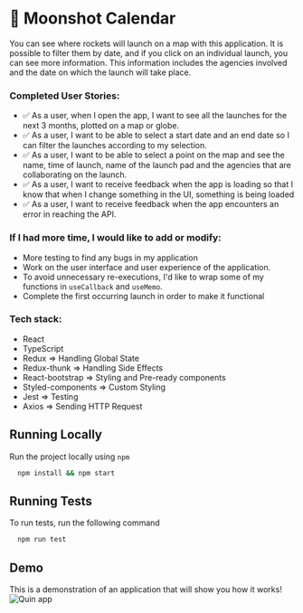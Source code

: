 # 🚀 Moonshot Calendar

You can see where rockets will launch on a map with this application. It is possible to filter them by date, and if you click on an individual launch, you can see more information. This information includes the agencies involved and the date on which the launch will take place.

### Completed User Stories:

- ✅ As a user, when I open the app, I want to see all the launches for the next 3 months, plotted on a map or globe.
- ✅ As a user, I want to be able to select a start date and an end date so I can filter the launches according to my selection.
- ✅ As a user, I want to be able to select a point on the map and see the name, time of launch, name of the launch pad and the agencies that are collaborating on the launch.
- ✅ As a user, I want to receive feedback when the app is loading so that I know that when I change something in the UI, something is being loaded
- ✅ As a user, I want to receive feedback when the app encounters an error in reaching the API.

### If I had more time, I would like to add or modify:

- More testing to find any bugs in my application
- Work on the user interface and user experience of the application.
- To avoid unnecessary re-executions, I'd like to wrap some of my functions in `useCallback` and `useMemo`.
- Complete the first occurring launch in order to make it functional

### Tech stack:

- React
- TypeScript
- Redux => Handling Global State
- Redux-thunk => Handling Side Effects
- React-bootstrap => Styling and Pre-ready components
- Styled-components => Custom Styling
- Jest => Testing
- Axios => Sending HTTP Request

## Running Locally

Run the project locally using `npm`


```bash
  npm install && npm start
```


## Running Tests

To run tests, run the following command


```bash
  npm run test
```


## Demo

This is a demonstration of an application that will show you how it works!
![Quin app](/demo.gif)
